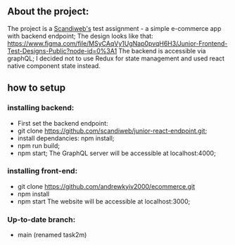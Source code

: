 ## About the project:
The project is a [Scandiweb's](www.scandiweb.com) test assignment - a simple e-commerce app with backend endpoint;
The design looks like that: https://www.figma.com/file/MSyCAqVy1UgNap0pvqH6H3/Junior-Frontend-Test-Designs-Public?node-id=0%3A1 
The backend is accessible via graphQL;
I decided not to use Redux for state management and used react native component state instead.


## how to setup

### installing backend:
* First set the backend endpoint: 
* git clone https://github.com/scandiweb/junior-react-endpoint.git;
* install dependancies: npm install; 
* npm run build;
* npm start;
The GraphQL server will be accessible at localhost:4000;

### installing front-end:

* git clone https://github.com/andrewkyiv2000/ecommerce.git
* npm install
* npm start
The website will be accessible at localhost:3000;

### Up-to-date branch: 
* main (renamed task2m)
